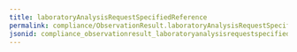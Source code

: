 ```yaml
---
title: laboratoryAnalysisRequestSpecifiedReference
permalink: compliance/ObservationResult.laboratoryAnalysisRequestSpecifiedReference.html
jsonid: compliance_observationresult_laboratoryanalysisrequestspecifiedreference
---
```

